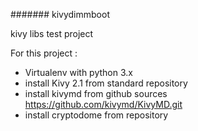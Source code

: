 ####### kivydimmboot

kivy libs test project

For this project : 
- Virtualenv with python 3.x
- install Kivy 2.1 from standard repository
- install kivymd from github sources https://github.com/kivymd/KivyMD.git
- install cryptodome from repository
